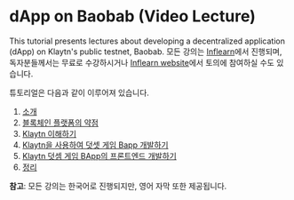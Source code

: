 # dApp on Baobab \(Video Lecture\) <a id="dapp-on-baobab-video-lecture"></a>

This tutorial presents lectures about developing a decentralized application \(dApp\) on Klaytn's public testnet, Baobab. 모든 강의는 [Inflearn](https://www.inflearn.com/course/%ED%81%B4%EB%A0%88%EC%9D%B4%ED%8A%BC)에서 진행되며, 독자분들께서는 무료로 수강하시거나 [Inflearn website](https://www.inflearn.com/course/%ED%81%B4%EB%A0%88%EC%9D%B4%ED%8A%BC)에서 토의에 참여하실 수도 있습니다.

튜토리얼은 다음과 같이 이루어져 있습니다.

1. [소개](1.-introduction.md)
2. [블록체인 플랫폼의 약점](2.-weakness-of-blockchain-platform.md)
3. [Klaytn 이해하기](3.-understanding-klaytn.md)
4. [Klaytn을 사용하여 덧셋 게임 Bapp 개발하기](4.-developing-an-addition-game-with-klaytn-tools.md)
5. [Klaytn 덧셈 게임 BApp의 프론트엔드 개발하기](5.-front-end-for-klaytn-addition-game-development.md)
6. [정리](6.-summary.md)

**참고**: 모든 강의는 한국어로 진행되지만, 영어 자막 또한 제공됩니다.

